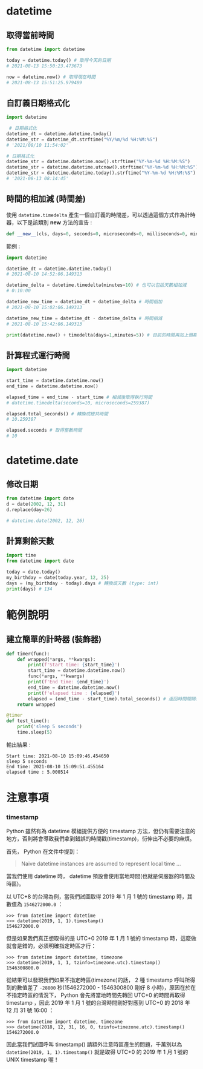 # datetime



## 取得當前時間

~~~python
from datetime import datetime

today = datetime.today() # 取得今天的日期
# 2021-08-13 15:50:23.473673

now = datetime.now() # 取得現在時間
# 2021-08-13 15:51:25.979489
~~~



## 自訂義日期格式化

~~~python
import datetime

 # 日期格式化
datetime_dt = datetime.datetime.today()
datetime_str = datetime_dt.strftime("%Y/%m/%d %H:%M:%S")
# '2021/08/10 11:54:02'

# 日期格式化
datetime_str = datetime.datetime.now().strftime("%Y-%m-%d %H:%M:%S")
datetime_str = datetime.datetime.utcnow().strftime("%Y-%m-%d %H:%M:%S") 
datetime_str = datetime.datetime.today().strftime("%Y-%m-%d %H:%M:%S")
# '2021-08-13 08:14:45'
~~~



## 時間的相加減 (時間差)

使用 `datetime.timedelta` 產生一個自訂義的時間差，可以透過這個方式作為計時器，以下是該類別 __new__ 方法的宣告 : 

~~~python
def __new__(cls, days=0, seconds=0, microseconds=0, milliseconds=0, minutes=0, hours=0, weeks=0):
~~~

範例 :  

~~~python
import datetime

datetime_dt = datetime.datetime.today() 
# 2021-08-10 14:52:06.149313

datetime_delta = datetime.timedelta(minutes=10) # 也可以包括天數相加減  
# 0:10:00

datetime_new_time = datetime_dt + datetime_delta # 時間相加
# 2021-08-10 15:02:06.149313

datetime_new_time = datetime_dt - datetime_delta # 時間相減
# 2021-08-10 15:42:06.149313

print(datetime.now() + timedelta(days=1,minutes=5)) # 目前的時間再加上預期加入的時間
~~~



## 計算程式運行時間

~~~python
import datetime

start_time = datetime.datetime.now() 
end_time = datetime.datetime.now()

elapsed_time = end_time - start_time # 相減後取得執行時間
# datetime.timedelta(seconds=10, microseconds=259387)

elapsed.total_seconds() # 轉換成總共時間
# 10.259387

elapsed.seconds # 取得整數時間
# 10
~~~

# datetime.date



## 修改日期

~~~python
from datetime import date
d = date(2002, 12, 31)
d.replace(day=26)

# datetime.date(2002, 12, 26)
~~~



## 計算剩餘天數

~~~python
import time
from datetime import date

today = date.today()
my_birthday = date(today.year, 12, 25)
days = (my_birthday - today).days # 轉換成天數 (type: int)
print(days) # 134
~~~



# 範例說明



## 建立簡單的計時器 (裝飾器)

~~~python
def timer(func):
    def wrapped(*args, **kwargs):        
        print(f'Start time: {start_time}')
        start_time = datetime.datetime.now()
        func(*args, **kwargs)        
        print(f'End time: {end_time}')
        end_time = datetime.datetime.now()
        print(f'elapsed time : {elapsed}')
        elapsed = (end_time - start_time).total_seconds() # 返回時間間隔包含了多少秒        
    return wrapped

@timer
def test_time():
    print('sleep 5 seconds')
    time.sleep(5)
~~~

輸出結果 : 

~~~shell
Start time: 2021-08-10 15:09:46.454650
sleep 5 seconds
End time: 2021-08-10 15:09:51.455164
elapsed time : 5.000514
~~~

# 注意事項

### timestamp 

Python 雖然有為 datetime 模組提供方便的 timestamp 方法，但仍有需要注意的地方，否則將會導致我們拿到錯誤的時間戳(timestamp)，衍伸出不必要的麻煩。

首先， Python 在文件中提到：

> Naive datetime instances are assumed to represent local time …

當我們使用 datetime 時， datetime 預設會使用當地時間(也就是伺服器的時間及時區)。

以 UTC+8 的台灣為例，當我們試圖取得 2019 年 1 月 1 號的 timestamp 時，其數值為 `1546272000.0` ：

```
>>> from datetime import datetime
>>> datetime(2019, 1, 1).timestamp()
1546272000.0
```

但是如果我們真正想取得的是 UTC+0 2019 年 1 月 1 號的 timestamp 時，這麼做就會是錯的，必須明確指定時區才行：

```
>>> from datetime import datetime, timezone
>>> datetime(2019, 1, 1, tzinfo=timezone.utc).timestamp()
1546300800.0
```

從結果可以發現我們如果不指定時區(timezone)的話， 2 種 timestamp 呼叫所得到的數值差了 `-28800` 秒(1546272000 - 1546300800 剛好 8 小時)，原因在於在不指定時區的情況下， Python 會先將當地時間先轉回 UTC+0 的時間再取得 timestamp ，因此 2019 年 1 月 1 號的台灣時間剛好對應到 UTC+0 的 2018 年 12 月 31 號 16:00 ：

```
>>> from datetime import datetime, timezone
>>> datetime(2018, 12, 31, 16, 0, tzinfo=timezone.utc).timestamp()
1546272000.0
```

因此當我們試圖呼叫 timestamp() 請額外注意時區產生的問題，千萬別以為 `datetime(2019, 1, 1).timestamp()` 就是取得 UTC+0 的 2019 年 1 月 1 號的 UNIX timestamp 喔！
